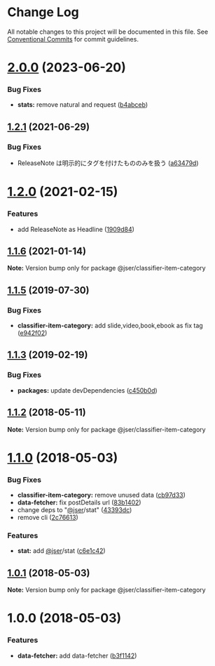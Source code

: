 # Change Log

All notable changes to this project will be documented in this file.
See [Conventional Commits](https://conventionalcommits.org) for commit guidelines.

# [2.0.0](https://github.com/jser/dataset/compare/v1.2.1...v2.0.0) (2023-06-20)

### Bug Fixes

-   **stats:** remove natural and request ([b4abceb](https://github.com/jser/dataset/commit/b4abceb58c57cc9d91f6219a79565af4afbec9a2))

## [1.2.1](https://github.com/jser/dataset/compare/v1.2.0...v1.2.1) (2021-06-29)

### Bug Fixes

-   ReleaseNote は明示的にタグを付けたもののみを扱う ([a63479d](https://github.com/jser/dataset/commit/a63479d9620969e271687ad112c380f0345c4661))

# [1.2.0](https://github.com/jser/dataset/compare/v1.1.6...v1.2.0) (2021-02-15)

### Features

-   add ReleaseNote as Headline ([1909d84](https://github.com/jser/dataset/commit/1909d84aa649a2588bfa21a98c3117e7ffc744fa))

## [1.1.6](https://github.com/jser/dataset/compare/v1.1.5...v1.1.6) (2021-01-14)

**Note:** Version bump only for package @jser/classifier-item-category

<a name="1.1.5"></a>

## [1.1.5](https://github.com/jser/dataset/compare/v1.1.4...v1.1.5) (2019-07-30)

### Bug Fixes

-   **classifier-item-category:** add slide,video,book,ebook as fix tag ([e942f02](https://github.com/jser/dataset/commit/e942f02))

<a name="1.1.3"></a>

## [1.1.3](https://github.com/jser/dataset/compare/v1.1.2...v1.1.3) (2019-02-19)

### Bug Fixes

-   **packages:** update devDependencies ([c450b0d](https://github.com/jser/dataset/commit/c450b0d))

<a name="1.1.2"></a>

## [1.1.2](https://github.com/jser/dataset/compare/v1.1.1...v1.1.2) (2018-05-11)

**Note:** Version bump only for package @jser/classifier-item-category

<a name="1.1.0"></a>

# [1.1.0](https://github.com/jser/dataset/compare/v1.0.3...v1.1.0) (2018-05-03)

### Bug Fixes

-   **classifier-item-category:** remove unused data ([cb97d33](https://github.com/jser/dataset/commit/cb97d33))
-   **data-fetcher:** fix postDetails url ([83b1402](https://github.com/jser/dataset/commit/83b1402))
-   change deps to "[@jser](https://github.com/jser)/stat" ([43393dc](https://github.com/jser/dataset/commit/43393dc))
-   remove cli ([2c76613](https://github.com/jser/dataset/commit/2c76613))

### Features

-   **stat:** add [@jser](https://github.com/jser)/stat ([c6e1c42](https://github.com/jser/dataset/commit/c6e1c42))

<a name="1.0.1"></a>

## [1.0.1](https://github.com/jser/dataset/compare/v1.0.0...v1.0.1) (2018-05-03)

**Note:** Version bump only for package @jser/classifier-item-category

<a name="1.0.0"></a>

# 1.0.0 (2018-05-03)

### Features

-   **data-fetcher:** add data-fetcher ([b3f1142](https://github.com/jser/dataset/commit/b3f1142))
